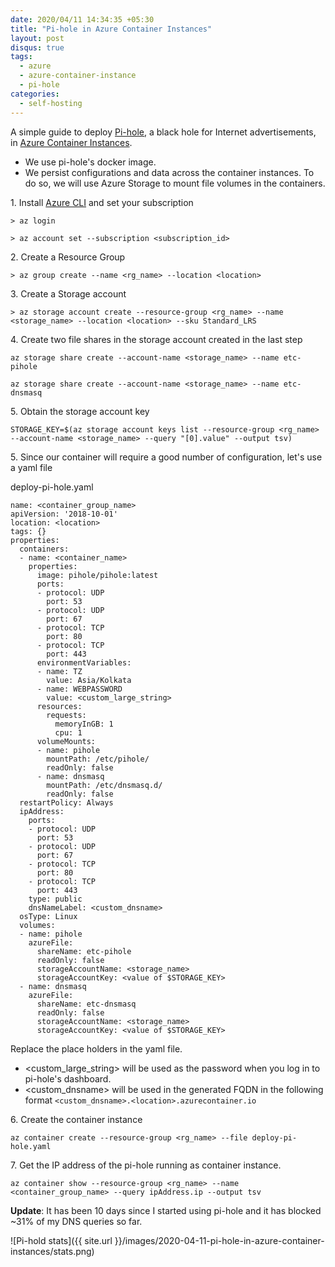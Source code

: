 ```yaml
---
date: 2020/04/11 14:34:35 +05:30
title: "Pi-hole in Azure Container Instances"
layout: post
disqus: true
tags:
  - azure
  - azure-container-instance
  - pi-hole
categories:
  - self-hosting
---
```


A simple guide to deploy [Pi-hole](https://pi-hole.net/), a black hole for Internet advertisements, in [Azure Container Instances](https://azure.microsoft.com/en-in/services/container-instances/).

- We use pi-hole's docker image.
- We persist configurations and data across the container instances. To do so, we will use Azure Storage to mount file volumes in the containers.

1\. Install [Azure CLI](https://docs.microsoft.com/en-us/cli/azure/install-azure-cli-windows?view=azure-cli-latest) and set your subscription

```
> az login

> az account set --subscription <subscription_id>
```

2\. Create a Resource Group

```
> az group create --name <rg_name> --location <location>
```

3\. Create a Storage account

```
> az storage account create --resource-group <rg_name> --name <storage_name> --location <location> --sku Standard_LRS
```

4\. Create two file shares in the storage account created in the last step

```
az storage share create --account-name <storage_name> --name etc-pihole

az storage share create --account-name <storage_name> --name etc-dnsmasq
```

5\. Obtain the storage account key

```
STORAGE_KEY=$(az storage account keys list --resource-group <rg_name> --account-name <storage_name> --query "[0].value" --output tsv)
```

5\. Since our container will require a good number of configuration, let's use a yaml file

deploy-pi-hole.yaml

```
name: <container_group_name>
apiVersion: '2018-10-01'
location: <location>
tags: {}
properties:
  containers:
  - name: <container_name>
    properties:
      image: pihole/pihole:latest
      ports:
      - protocol: UDP
        port: 53
      - protocol: UDP
        port: 67
      - protocol: TCP
        port: 80
      - protocol: TCP
        port: 443
      environmentVariables:
      - name: TZ
        value: Asia/Kolkata
      - name: WEBPASSWORD
        value: <custom_large_string>
      resources:
        requests:
          memoryInGB: 1
          cpu: 1
      volumeMounts:
      - name: pihole
        mountPath: /etc/pihole/
        readOnly: false
      - name: dnsmasq
        mountPath: /etc/dnsmasq.d/
        readOnly: false
  restartPolicy: Always
  ipAddress:
    ports:
    - protocol: UDP
      port: 53
    - protocol: UDP
      port: 67
    - protocol: TCP
      port: 80
    - protocol: TCP
      port: 443
    type: public
    dnsNameLabel: <custom_dnsname>
  osType: Linux
  volumes:
  - name: pihole
    azureFile:
      shareName: etc-pihole
      readOnly: false
      storageAccountName: <storage_name>
      storageAccountKey: <value of $STORAGE_KEY>
  - name: dnsmasq
    azureFile:
      shareName: etc-dnsmasq
      readOnly: false
      storageAccountName: <storage_name>
      storageAccountKey: <value of $STORAGE_KEY>
```

Replace the place holders in the yaml file.

- <custom_large_string> will be used as the password when you log in to pi-hole's dashboard.
- <custom_dnsname> will be used in the generated FQDN in the following format `<custom_dnsname>.<location>.azurecontainer.io`

6\. Create the container instance

```
az container create --resource-group <rg_name> --file deploy-pi-hole.yaml
```

7\. Get the IP address of the pi-hole running as container instance.

```
az container show --resource-group <rg_name> --name <container_group_name> --query ipAddress.ip --output tsv
```

**Update**: It has been 10 days since I started using pi-hole and it has blocked ~31% of my DNS queries so far.

![Pi-hold stats]({{ site.url }}/images/2020-04-11-pi-hole-in-azure-container-instances/stats.png)
